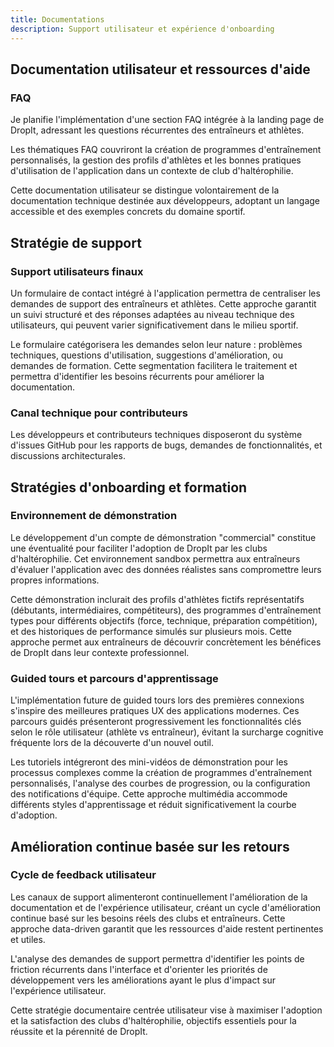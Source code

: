 ```yaml
---
title: Documentations
description: Support utilisateur et expérience d'onboarding
---
```


## Documentation utilisateur et ressources d'aide

### FAQ

Je planifie l'implémentation d'une section FAQ intégrée à la landing page de DropIt, adressant les questions récurrentes des entraîneurs et athlètes.

Les thématiques FAQ couvriront la création de programmes d'entraînement personnalisés, la gestion des profils d'athlètes et les bonnes pratiques d'utilisation de l'application dans un contexte de club d'haltérophilie.

Cette documentation utilisateur se distingue volontairement de la documentation technique destinée aux développeurs, adoptant un langage accessible et des exemples concrets du domaine sportif.

## Stratégie de support

### Support utilisateurs finaux

Un formulaire de contact intégré à l'application permettra de centraliser les demandes de support des entraîneurs et athlètes. Cette approche garantit un suivi structuré et des réponses adaptées au niveau technique des utilisateurs, qui peuvent varier significativement dans le milieu sportif.

Le formulaire catégorisera les demandes selon leur nature : problèmes techniques, questions d'utilisation, suggestions d'amélioration, ou demandes de formation. Cette segmentation facilitera le traitement et permettra d'identifier les besoins récurrents pour améliorer la documentation.

### Canal technique pour contributeurs

Les développeurs et contributeurs techniques disposeront du système d'issues GitHub pour les rapports de bugs, demandes de fonctionnalités, et discussions architecturales.

## Stratégies d'onboarding et formation

### Environnement de démonstration

Le développement d'un compte de démonstration "commercial" constitue une éventualité pour faciliter l'adoption de DropIt par les clubs d'haltérophilie. Cet environnement sandbox permettra aux entraîneurs d'évaluer l'application avec des données réalistes sans compromettre leurs propres informations.

Cette démonstration inclurait des profils d'athlètes fictifs représentatifs (débutants, intermédiaires, compétiteurs), des programmes d'entraînement types pour différents objectifs (force, technique, préparation compétition), et des historiques de performance simulés sur plusieurs mois. Cette approche permet aux entraîneurs de découvrir concrètement les bénéfices de DropIt dans leur contexte professionnel.

### Guided tours et parcours d'apprentissage

L'implémentation future de guided tours lors des premières connexions s'inspire des meilleures pratiques UX des applications modernes. Ces parcours guidés présenteront progressivement les fonctionnalités clés selon le rôle utilisateur (athlète vs entraîneur), évitant la surcharge cognitive fréquente lors de la découverte d'un nouvel outil.

Les tutoriels intégreront des mini-vidéos de démonstration pour les processus complexes comme la création de programmes d'entraînement personnalisés, l'analyse des courbes de progression, ou la configuration des notifications d'équipe. Cette approche multimédia accommode différents styles d'apprentissage et réduit significativement la courbe d'adoption.

## Amélioration continue basée sur les retours

### Cycle de feedback utilisateur

Les canaux de support alimenteront continuellement l'amélioration de la documentation et de l'expérience utilisateur, créant un cycle d'amélioration continue basé sur les besoins réels des clubs et entraîneurs. Cette approche data-driven garantit que les ressources d'aide restent pertinentes et utiles.

L'analyse des demandes de support permettra d'identifier les points de friction récurrents dans l'interface et d'orienter les priorités de développement vers les améliorations ayant le plus d'impact sur l'expérience utilisateur.

Cette stratégie documentaire centrée utilisateur vise à maximiser l'adoption et la satisfaction des clubs d'haltérophilie, objectifs essentiels pour la réussite et la pérennité de DropIt.


